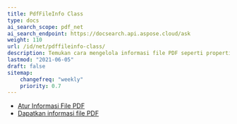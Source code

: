 ```yaml
---
title: PdfFileInfo Class
type: docs
ai_search_scope: pdf_net
ai_search_endpoint: https://docsearch.api.aspose.cloud/ask
weight: 110
url: /id/net/pdffileinfo-class/
description: Temukan cara mengelola informasi file PDF seperti properti dan metadata menggunakan kelas PDFFileInfo di .NET.
lastmod: "2021-06-05"
draft: false
sitemap:
    changefreq: "weekly"
    priority: 0.7
---
```

- [Atur Informasi File PDF](/pdf/id/net/set-pdf-file-information/)
- [Dapatkan informasi file PDF](/pdf/id/net/get-pdf-file-information/)